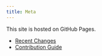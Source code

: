```yaml
---
title: Meta
---
```


This site is hosted on GitHub Pages.

- [Recent Changes](./changes/)
- [Contribution Guide](./contribute/)

